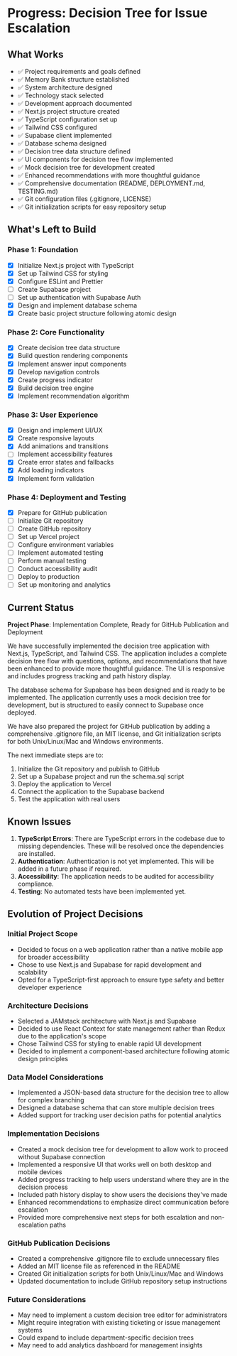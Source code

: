 # Progress: Decision Tree for Issue Escalation

## What Works

- ✅ Project requirements and goals defined
- ✅ Memory Bank structure established
- ✅ System architecture designed
- ✅ Technology stack selected
- ✅ Development approach documented
- ✅ Next.js project structure created
- ✅ TypeScript configuration set up
- ✅ Tailwind CSS configured
- ✅ Supabase client implemented
- ✅ Database schema designed
- ✅ Decision tree data structure defined
- ✅ UI components for decision tree flow implemented
- ✅ Mock decision tree for development created
- ✅ Enhanced recommendations with more thoughtful guidance
- ✅ Comprehensive documentation (README, DEPLOYMENT.md, TESTING.md)
- ✅ Git configuration files (.gitignore, LICENSE)
- ✅ Git initialization scripts for easy repository setup

## What's Left to Build

### Phase 1: Foundation
- [x] Initialize Next.js project with TypeScript
- [x] Set up Tailwind CSS for styling
- [x] Configure ESLint and Prettier
- [ ] Create Supabase project
- [ ] Set up authentication with Supabase Auth
- [x] Design and implement database schema
- [x] Create basic project structure following atomic design

### Phase 2: Core Functionality
- [x] Create decision tree data structure
- [x] Build question rendering components
- [x] Implement answer input components
- [x] Develop navigation controls
- [x] Create progress indicator
- [x] Build decision tree engine
- [x] Implement recommendation algorithm

### Phase 3: User Experience
- [x] Design and implement UI/UX
- [x] Create responsive layouts
- [x] Add animations and transitions
- [ ] Implement accessibility features
- [x] Create error states and fallbacks
- [x] Add loading indicators
- [x] Implement form validation

### Phase 4: Deployment and Testing
- [x] Prepare for GitHub publication
- [ ] Initialize Git repository
- [ ] Create GitHub repository
- [ ] Set up Vercel project
- [ ] Configure environment variables
- [ ] Implement automated testing
- [ ] Perform manual testing
- [ ] Conduct accessibility audit
- [ ] Deploy to production
- [ ] Set up monitoring and analytics

## Current Status

**Project Phase**: Implementation Complete, Ready for GitHub Publication and Deployment

We have successfully implemented the decision tree application with Next.js, TypeScript, and Tailwind CSS. The application includes a complete decision tree flow with questions, options, and recommendations that have been enhanced to provide more thoughtful guidance. The UI is responsive and includes progress tracking and path history display.

The database schema for Supabase has been designed and is ready to be implemented. The application currently uses a mock decision tree for development, but is structured to easily connect to Supabase once deployed.

We have also prepared the project for GitHub publication by adding a comprehensive .gitignore file, an MIT license, and Git initialization scripts for both Unix/Linux/Mac and Windows environments.

The next immediate steps are to:
1. Initialize the Git repository and publish to GitHub
2. Set up a Supabase project and run the schema.sql script
3. Deploy the application to Vercel
4. Connect the application to the Supabase backend
5. Test the application with real users

## Known Issues

1. **TypeScript Errors**: There are TypeScript errors in the codebase due to missing dependencies. These will be resolved once the dependencies are installed.
2. **Authentication**: Authentication is not yet implemented. This will be added in a future phase if required.
3. **Accessibility**: The application needs to be audited for accessibility compliance.
4. **Testing**: No automated tests have been implemented yet.

## Evolution of Project Decisions

### Initial Project Scope
- Decided to focus on a web application rather than a native mobile app for broader accessibility
- Chose to use Next.js and Supabase for rapid development and scalability
- Opted for a TypeScript-first approach to ensure type safety and better developer experience

### Architecture Decisions
- Selected a JAMstack architecture with Next.js and Supabase
- Decided to use React Context for state management rather than Redux due to the application's scope
- Chose Tailwind CSS for styling to enable rapid UI development
- Decided to implement a component-based architecture following atomic design principles

### Data Model Considerations
- Implemented a JSON-based data structure for the decision tree to allow for complex branching
- Designed a database schema that can store multiple decision trees
- Added support for tracking user decision paths for potential analytics

### Implementation Decisions
- Created a mock decision tree for development to allow work to proceed without Supabase connection
- Implemented a responsive UI that works well on both desktop and mobile devices
- Added progress tracking to help users understand where they are in the decision process
- Included path history display to show users the decisions they've made
- Enhanced recommendations to emphasize direct communication before escalation
- Provided more comprehensive next steps for both escalation and non-escalation paths

### GitHub Publication Decisions
- Created a comprehensive .gitignore file to exclude unnecessary files
- Added an MIT license file as referenced in the README
- Created Git initialization scripts for both Unix/Linux/Mac and Windows
- Updated documentation to include GitHub repository setup instructions

### Future Considerations
- May need to implement a custom decision tree editor for administrators
- Might require integration with existing ticketing or issue management systems
- Could expand to include department-specific decision trees
- May need to add analytics dashboard for management insights
